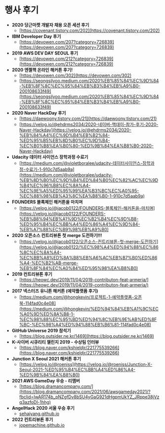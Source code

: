 # 행사 후기

- **2020 당근마켓 개발자 채용 오픈 세션 후기**
    - [https://covenant.tistory.com/202](https://covenant.tistory.com/202)
- **IBM Developer Day 후기**
    - [https://devowen.com/207?category=726839](https://devowen.com/207?category=726839)
- **2019 AWS DEV DAY SEOUL 후기**
    - [https://devowen.com/212?category=726839](https://devowen.com/212?category=726839)
- **2020 엔젤핵 온라인 해커톤 후기!**
    - [https://devowen.com/302](https://devowen.com/302)
    - [https://seongsilyoo.medium.com/2020%EB%85%84%EC%9D%84-%EB%8F%8C%EC%95%84%EB%B3%B4%EB%A9%B0-200108633f49](https://seongsilyoo.medium.com/2020%EB%85%84%EC%9D%84-%EB%8F%8C%EC%95%84%EB%B3%B4%EB%A9%B0-200108633f49)
- **2020 Naver HackDay 후기**
    - [https://daewoony.tistory.com/21](https://daewoony.tistory.com/21)
    - [https://velog.io/@ehdrms2034/2020-네이버-핵데이-참가-후기-2020-Naver-Hackday](https://velog.io/@ehdrms2034/2020-%EB%84%A4%EC%9D%B4%EB%B2%84-%ED%95%B5%EB%8D%B0%EC%9D%B4-%EC%B0%B8%EA%B0%80-%ED%9B%84%EA%B8%B0-2020-Naver-Hackday)
- **Udacity 데이터 사이언스 장학과정 수료기**
    - [https://medium.com/@violetboralee/udacity-데이터사이언스-장학과정-수료기-1-910c7d5aab9a](https://medium.com/@violetboralee/udacity-%EB%8D%B0%EC%9D%B4%ED%84%B0%EC%82%AC%EC%9D%B4%EC%96%B8%EC%8A%A4-%EC%9E%A5%ED%95%99%EA%B3%BC%EC%A0%95-%EC%88%98%EB%A3%8C%EA%B8%B0-1-910c7d5aab9a)
- **FOUNDERS 블록체인 해커톤을 마치며**
    - [https://velog.io/@jacob0122/FOUNDERS-블록체인-해커톤을-마치며](https://velog.io/@jacob0122/FOUNDERS-%EB%B8%94%EB%A1%9D%EC%B2%B4%EC%9D%B8-%ED%95%B4%EC%BB%A4%ED%86%A4%EC%9D%84-%EB%A7%88%EC%B9%98%EB%A9%B0)
- **2020 오픈소스 컨트리뷰톤 첫 merge 도전하기!!!**
    - [https://velog.io/@jacob0122/오픈소스-컨트리뷰톤-첫-merge-도전하기](https://velog.io/@jacob0122/%EC%98%A4%ED%94%88%EC%86%8C%EC%8A%A4-%EC%BB%A8%ED%8A%B8%EB%A6%AC%EB%B7%B0%ED%86%A4-%EC%B2%AB-merge-%EB%8F%84%EC%A0%84%ED%95%98%EA%B8%B0)
- **2019 컨트리뷰톤 후기**
    - [https://heowc.dev/2019/11/04/2019-contributon-feat-armeria/](https://heowc.dev/2019/11/04/2019-contributon-feat-armeria/)
- **2017 넥스터즈 유니톤 해커톤 (예약플랫폼 후기)**
    - [https://medium.com/@hongkevin/프로젝트-1-예약플랫폼-오픈북-114fad0c4e08](https://medium.com/@hongkevin/%ED%94%84%EB%A1%9C%EC%A0%9D%ED%8A%B8-1-%EC%98%88%EC%95%BD%ED%94%8C%EB%9E%AB%ED%8F%BC-%EC%98%A4%ED%94%88%EB%B6%81-114fad0c4e08)
- **GitHub Universe 2019 참석기**
    - [https://blog.outsider.ne.kr/1469](https://blog.outsider.ne.kr/1469)
- **K-사이버 시큐리티 챌린지 2019 - 수상팀 인터뷰**
    - [https://blog.naver.com/kshieldjr/221775539266](https://blog.naver.com/kshieldjr/221775539266)
- **Junction X Seoul 2021 해커톤 후기**
    - [https://velog.io/@roeniss](https://velog.io/@roeniss/Junction-X-Seoul-2021-%ED%95%B4%EC%BB%A4%ED%86%A4-%ED%9B%84%EA%B8%B0)
- __2021 AWS GameDay 우승 - 리맴버__
    - [https://blog.dramancompany.com/](https://blog.dramancompany.com/2021/06/awsgameday2021/?fbclid=IwAR174b_pNZgfDv8bSU4yGaG921dHgpmUkYZ_JRppe38jVzq3azfoDl-1hhg)
- __AngelHack 2020 서울 우승 후기__
    - [sehajyang.github.io](https://sehajyang.github.io/2020/07/26/20200726-angelhack-2020-seoul-review/)
- __2022 컨트리뷰톤 후기__
    - [jopemachine.github.io](https://jopemachine.github.io/2022/11/17/OSSCA-Review/)